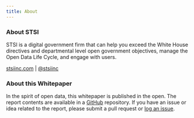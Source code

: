 ```yaml
---
title: About
---
```


### About STSI

STSI is a digital government firm that can help you exceed the White House directives and departmental level open government objectives, manage the Open Data Life Cycle, and engage with users.

<a href="http://stsiinc.com" target="_blank" class="sidebar-content "><i class="mdi mdi-web"></i> stsiinc.com</a> | <a href="https://twitter.com/stsiinc" target="_blank" class="sidebar-content "><i class="mdi mdi-twitter"></i> @stsiinc</a>

### About this Whitepaper

In the spirit of open data, this whitepaper is published in the open. The report contents are available in a [GitHub](https://github.com/STSILABS/Lowering-Barriers-to-Open-Data/tree/gh-pages) repository. If you have an issue or idea related to the report, please submit a pull request or <a href="https://github.com/STSILABS/Lowering-Barriers-to-Open-Data/issues">log an issue</a>. 